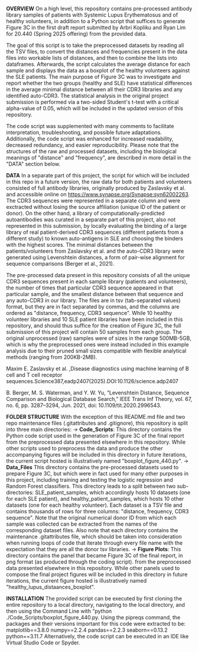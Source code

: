 **OVERVIEW**
On a high level, this repository contains pre-processed antibody library samples of patients with Systemic Lupus Erythematosus and of healthy volunteers, in addition to a Python script that suffices to generate Figure 3C in the first draft report submitted by Arbri Kopliku and Ryan Lim for 20.440 (Spring 2025 offering) from the provided data. 

The goal of this script is to take the preprocessed datasets by reading all the TSV files, to convert the distances and frequencies present in the data files into workable lists of distances, and then to combine the lists into dataframes. Afterwards, the script calculates the average distance for each sample and displays the data as a boxplot of the healthy volunteers against the SLE patients. The main purpose of Figure 3C was to investigate and report whether the two groups (healthy and SLE) have statistical differences in the average minimal distance between all their CDR3 libraries and any identified auto-CDR3. The statistical analysis in the original project submission is performed via a two-sided Student's t-test with a critical alpha-value of 0.05, which will be included in the updated version of this repository. 

The code script was supplemented with many comments to facilitate interpretation, troubleshooting, and possible future adaptations. Additionally, the code script was enhanced for increased readability, decreased redundancy, and easier reproducibility. Please note that the structures of the raw and processed datasets, including the biological meanings of "distance" and "frequency", are described in more detail in the "DATA" section below.

**DATA**
In a separate part of this project, the script for which will be included in this repo in a future version, the raw data for both patients and volunteers consisted of full antibody libraries, originally produced by Zaslavsky et al. and accessible online on https://www.synapse.org/Synapse:syn62002263. The CDR3 sequences were represented in a separate column and were exctracted without losing the source affiliation (unique ID of the patient or donor). On the other hand, a library of computationally-predicted autoantibodies was curated in a separate part of this project, also not represented in this submission, by locally evaluating the binding of a large library of real patient-derived CDR3 sequences (different patients from a different study) to known auto-antigens in SLE and choosing the binders with the highest scores. The minimal distances between the patients/volunteers from Zaslavsky et al. and the auto-CDR3 library were generated using Levenshtein distances, a form of pair-wise alignment for sequence comparisons (Berger et al., 2021). 

The pre-processed data present in this repository consists of all the unique CDR3 sequences present in each sample library (patients and volunteers), the number of times that particular CDR3 sequence appeared in that particular sample, and the smallest distance between that sequence and any auto-CDR3 in our library. The files are in tsv (tab-separated values) format, but they are in fact separated by commas, and the columns are ordered as "distance, frequency, CDR3 sequence". While 10 healthy volunteer libraries and 10 SLE patient libraries have been included in this repository, and should thus suffice for the creation of Figure 3C, the full submission of this project will contain 50 samples from each group. The original unprocessed (raw) samples were of sizes in the range 500MB-5GB, which is why the preprocessed ones were instead included in this example analysis due to their pruned small sizes compatible with flexible analytical methods (ranging from 200KB-2MB).

Maxim E. Zaslavsky et al. ,Disease diagnostics using machine learning of B cell and T cell receptor sequences.Science387,eadp2407(2025).DOI:10.1126/science.adp2407

B. Berger, M. S. Waterman, and Y. W. Yu, “Levenshtein Distance, Sequence Comparison and Biological Database Search,” IEEE Trans Inf Theory, vol. 67, no. 6, pp. 3287–3294, Jun. 2021, doi: 10.1109/tit.2020.2996543.

**FOLDER STRUCTURE**
With the exception of this README.md file and two repo maintenance files (.gitattributes and .gitignore), this repository is split into three main directories:
-> **Code_Scripts**: This directory contains the Python code script used in the generation of Figure 3C of the final report from the preprocessed data presented elsewhere in this repository. While other scripts used to preprocess the data and produce the other accompanying figures will be included in this directory in future iterations, the current script hosted is illustratively named "boxplot_figure_440.py".
-> **Data_Files** This directory contains the pre-processed datasets used to prepare Figure 3C, but which were in fact used for many other purposes in this project, including training and testing the logistic regression and Random Forest classifiers. This directory leads to a split between two sub-directories: SLE_patient_samples, which accordingly hosts 10 datasets (one for each SLE patient), and healthy_patient_samples, which hosts 10 other datasets (one for each healthy volunteer). Each dataset is a TSV file and contains thousands of rows for three columns: "distance, frequency, CDR3 sequence". Note that the original numerical donor ID from which each sample was collected can be extracted from the names of the corresponding dataset files. Also note that each directory contains the maintenance .gitattributes file, which should be taken into consideration when running loops of code that iterate through every file name with the expectation that they are all the donor tsv libraries.
-> **Figure Plots**: This directory contains the panel that became Figure 3C of the final report, in png format (as produced through the coding script). from the preprocessed data presented elsewhere in this repository. While other panels used to compose the final project figures will be included in this directory in future iterations, the current figure hosted is illustratively named "healthy_lupus_distaances_boxplot".

**INSTALLATION**
The provided script can be executed by first cloning the entire repository to a local directory, navigating to the local directory, and then using the Command Line with "python ./Code_Scripts/boxplot_figure_440.py. Using the pipreqs command, the packages and their versions important for this code were extracted to be:
matplotlib==3.8.0
numpy==2.2.4
pandas==2.2.3
seaborn==0.13.2
python==3.11.7
Alternatively, the code script can be executed in an IDE like Virtual Studio Code or Spyder.
